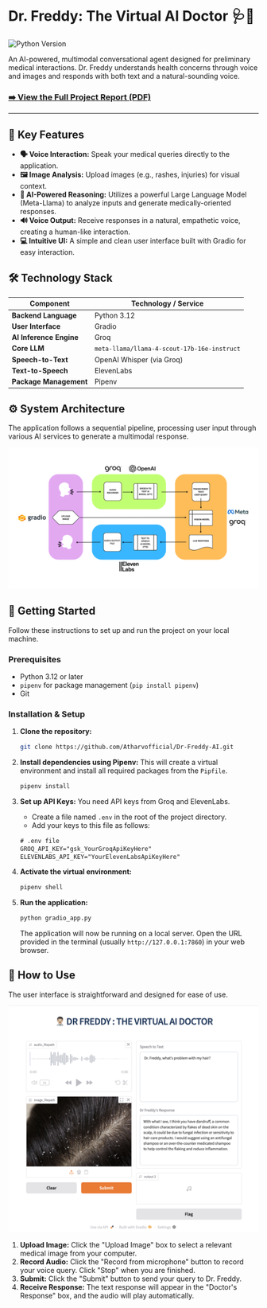 # Dr. Freddy: The Virtual AI Doctor 🩺🤖

![Python Version](https://img.shields.io/badge/Python-3.12-blue.svg)

An AI-powered, multimodal conversational agent designed for preliminary medical interactions. Dr. Freddy understands health concerns through voice and images and responds with both text and a natural-sounding voice.

### **[➡️ View the Full Project Report (PDF)](./Report/Atharv_Project_Report_Dr_Freddy.pdf)**

---

## 🌟 Key Features

* **🗣️ Voice Interaction:** Speak your medical queries directly to the application.
* **🖼️ Image Analysis:** Upload images (e.g., rashes, injuries) for visual context.
* **🧠 AI-Powered Reasoning:** Utilizes a powerful Large Language Model (Meta-Llama) to analyze inputs and generate medically-oriented responses.
* **🔊 Voice Output:** Receive responses in a natural, empathetic voice, creating a human-like interaction.
* **💻 Intuitive UI:** A simple and clean user interface built with Gradio for easy interaction.

## 🛠️ Technology Stack

| Component             | Technology / Service                                       |
| --------------------- | ---------------------------------------------------------- |
| **Backend Language** | Python 3.12                                                |
| **User Interface** | Gradio                                                     |
| **AI Inference Engine** | Groq                                                       |
| **Core LLM** | `meta-llama/llama-4-scout-17b-16e-instruct`                  |
| **Speech-to-Text** | OpenAI Whisper (via Groq)                                  |
| **Text-to-Speech** | ElevenLabs                                                 |
| **Package Management** | Pipenv                                                     |

## ⚙️ System Architecture

The application follows a sequential pipeline, processing user input through various AI services to generate a multimodal response.

![System Architecture Flowchart](Assets/architecture_flowchart.jpg)

## 🚀 Getting Started

Follow these instructions to set up and run the project on your local machine.

### Prerequisites

* Python 3.12 or later
* `pipenv` for package management (`pip install pipenv`)
* Git

### Installation & Setup

1.  **Clone the repository:**
    ```bash
    git clone https://github.com/Atharvofficial/Dr-Freddy-AI.git
    ```

2.  **Install dependencies using Pipenv:**
    This will create a virtual environment and install all required packages from the `Pipfile`.
    ```bash
    pipenv install
    ```

3.  **Set up API Keys:**
    You need API keys from Groq and ElevenLabs.
    * Create a file named `.env` in the root of the project directory.
    * Add your keys to this file as follows:

    ```env
    # .env file
    GROQ_API_KEY="gsk_YourGroqApiKeyHere"
    ELEVENLABS_API_KEY="YourElevenLabsApiKeyHere"
    ```

4.  **Activate the virtual environment:**
    ```bash
    pipenv shell
    ```

5.  **Run the application:**
    ```bash
    python gradio_app.py
    ```
    The application will now be running on a local server. Open the URL provided in the terminal (usually `http://127.0.0.1:7860`) in your web browser.

## 📝 How to Use

The user interface is straightforward and designed for ease of use.

![UI Screenshot](Assets/ui_screenshot.jpg)

1.  **Upload Image:** Click the "Upload Image" box to select a relevant medical image from your computer.
2.  **Record Audio:** Click the "Record from microphone" button to record your voice query. Click "Stop" when you are finished.
3.  **Submit:** Click the "Submit" button to send your query to Dr. Freddy.
4.  **Receive Response:** The text response will appear in the "Doctor's Response" box, and the audio will play automatically.

